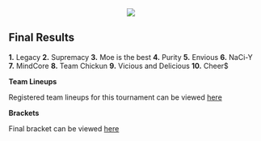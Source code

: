 <div id="q" style="padding: 0 10px;">
<center><img src="https://dl.dropbox.com/u/15875389/Gears/Gears%203%20Farewell%20-%20610%20x%20200.png"></center>

<h2>Final Results</h2>

<p>
<b>1.</b> Legacy
<b>2.</b> Supremacy
<b>3.</b> Moe is the best
<b>4.</b> Purity
<b>5.</b> Envious
<b>6.</b> NaCi-Y
<b>7.</b> MindCore
<b>8.</b> Team Chickun
<b>9.</b> Vicious and Delicious
<b>10.</b> Cheer$

<br>
</p>
<p><strong>Team Lineups</strong></p>

<p>Registered team lineups for this tournament can be viewed <a href="http://www.aclpro.com.au/2013/events/gears/acl-gears-farewell-rego">here</a></p>

<p><strong>Brackets</strong></p>

<p>Final bracket can be viewed <a href="http://challonge.com/gears3farewell">here</a></p>
</div>